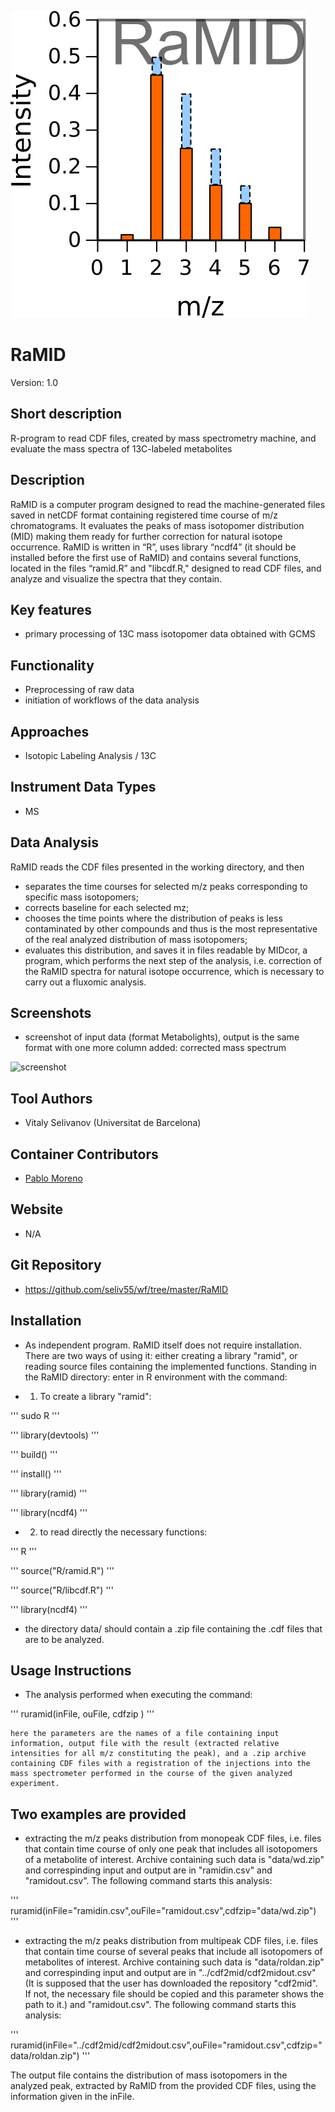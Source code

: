![Logo](figs/logo.png)

# RaMID
Version: 1.0

## Short description
R-program to read CDF files, created by mass spectrometry machine, and evaluate the mass spectra of 13C-labeled metabolites 

## Description

RaMID is a computer program designed to read the machine-generated files saved in netCDF format containing registered time course of m/z chromatograms. It evaluates the peaks of mass isotopomer distribution (MID) making them ready for further correction for natural isotope occurrence.
RaMID is written in “R”, uses library “ncdf4” (it should be installed before the first use of RaMID)  and contains several functions, located in the files “ramid.R” and "libcdf.R," designed to read CDF files, and analyze and visualize the spectra that they contain.

## Key features

- primary processing of 13C mass isotopomer data obtained with GCMS

## Functionality

- Preprocessing of raw data
- initiation of workflows of the data analysis

## Approaches

- Isotopic Labeling Analysis / 13C
    
## Instrument Data Types

- MS

## Data Analysis

RaMID reads the CDF files presented in the working directory, and then
- separates the time courses for selected m/z peaks corresponding to specific mass isotopomers;
- corrects baseline for each selected mz;
- chooses the time points where the distribution of peaks is less contaminated by other compounds and thus is the most representative of the real analyzed distribution of mass isotopomers;
- evaluates this distribution, and saves it in files readable by MIDcor, a program, which performs the next step of the analysis, i.e. correction of the RaMID spectra for natural isotope occurrence, which is necessary to carry out a fluxomic analysis.

## Screenshots

- screenshot of input data (format Metabolights), output is the same format with one more column added: corrected mass spectrum

![screenshot]()

## Tool Authors

- Vitaly Selivanov (Universitat de Barcelona)

## Container Contributors

- [Pablo Moreno](EBI)

## Website

- N/A

## Git Repository

- https://github.com/seliv55/wf/tree/master/RaMID

## Installation

- As independent program. RaMID itself does not require installation. There are two ways of using it: either creating a library "ramid", or reading source files containing the implemented functions. Standing in the RaMID directory: enter in R environment with the command:
  
  
- 1) To create a library "ramid":

 ''' sudo R '''

 '''   library(devtools) '''

 '''   build() '''
       
 '''   install() '''
       
 '''   library(ramid) '''

 '''   library(ncdf4) '''

- 2) to read directly the necessary functions:
  
 ''' R '''

''' source("R/ramid.R") '''

''' source("R/libcdf.R") '''

''' library(ncdf4) '''

- the directory data/ should contain a .zip file containing the .cdf files that are to be analyzed.

## Usage Instructions

- The analysis performed when executing the  command:

 ''' ruramid(inFile, ouFile, cdfzip ) '''
 


    here the parameters are the names of a file containing input information, output file with the result (extracted relative intensities for all m/z constituting the peak), and a .zip archive containing CDF files with a registration of the injections into the mass spectrometer performed in the course of the given analyzed experiment.
    
## Two examples are provided

- extracting the m/z peaks distribution from monopeak CDF files, i.e. files that contain time course of only one peak that includes all isotopomers of a metabolite of interest. Archive containing such data is "data/wd.zip" and correspinding input and output are in "ramidin.csv" and "ramidout.csv". The following command starts this analysis:

 ''' ruramid(inFile="ramidin.csv",ouFile="ramidout.csv",cdfzip="data/wd.zip") '''
 
- extracting the m/z peaks distribution from multipeak CDF files, i.e. files that contain time course of several peaks that include all isotopomers of metabolites of interest. Archive containing such data is "data/roldan.zip" and correspinding input and output are in "../cdf2mid/cdf2midout.csv" (It is supposed that the user has downloaded the repository "cdf2mid". If not, the necessary file should be copied and this parameter shows the path to it.) and "ramidout.csv". The following command starts this analysis:

 ''' ruramid(inFile="../cdf2mid/cdf2midout.csv",ouFile="ramidout.csv",cdfzip="data/roldan.zip") '''
 
 The output file contains the distribution of mass isotopomers in the analyzed peak, extracted by RaMID from the provided CDF files, using the information given in the inFile.



